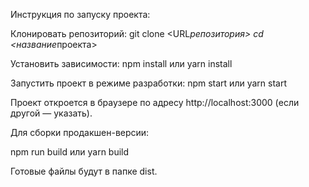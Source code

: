 Инструкция по запуску проекта:

Клонировать репозиторий:
git clone <URL*репозитория>
cd <название*проекта>

Установить зависимости:
npm install
или
yarn install

Запустить проект в режиме разработки:
npm start
или
yarn start

Проект откроется в браузере по адресу http://localhost:3000 (если другой — указать).

Для сборки продакшен-версии:

npm run build
или
yarn build

Готовые файлы будут в папке dist.
